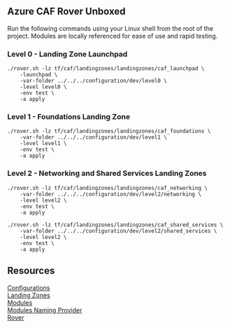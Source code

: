 ## Azure CAF Rover Unboxed
Run the following commands using your Linux shell from the root of the project. Modules are locally referenced for ease of use and rapid testing.

### Level 0 - Landing Zone Launchpad
```
./rover.sh -lz tf/caf/landingzones/landingzones/caf_launchpad \
    -launchpad \
    -var-folder ../../../configuration/dev/level0 \
    -level level0 \
    -env test \
    -a apply
```

### Level 1 - Foundations Landing Zone
```
./rover.sh -lz tf/caf/landingzones/landingzones/caf_foundations \
    -var-folder ../../../configuration/dev/level1 \
    -level level1 \
    -env test \
    -a apply
```

### Level 2 - Networking and Shared Services Landing Zones
```
./rover.sh -lz tf/caf/landingzones/landingzones/caf_networking \
    -var-folder ../../../configuration/dev/level2/networking \
    -level level2 \
    -env test \
    -a apply

./rover.sh -lz tf/caf/landingzones/landingzones/caf_shared_services \
    -var-folder ../../../configuration/dev/level2/shared_services \
    -level level2 \
    -env test \
    -a apply
```

## Resources
[Configurations](https://github.com/Azure/caf-terraform-landingzones-starter)   
[Landing Zones](https://github.com/Azure/caf-terraform-landingzones)   
[Modules](https://github.com/aztfmod/terraform-azurerm-caf)   
[Modules Naming Provider](https://github.com/aztfmod/terraform-provider-azurecaf)   
[Rover](https://github.com/aztfmod/rover)   
